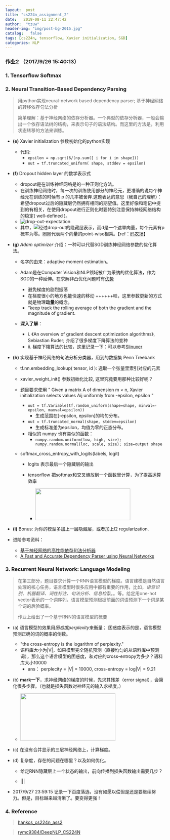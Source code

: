 ```yaml
---
layout:  post
title: "cs224n_assignment_2" 
date:   2019-08-11 22:47:42                    
author:  "tzuw"
header-img: "img/post-bg-2015.jpg"
catalog:   false
tags: [cs224n, tensorflow, Xavier initialization, SGD]
categories: NLP
---
```

### 作业2 （2017/9/26 15:40:13）

### 1. **Tensorflow Softmax**

### 2. **Neural Transition-Based Dependency Parsing**

> 用python实现neural-network based dependency parser; 基于神经网络的转移依存句法分析
> 
> 简单理解：基于神经网络的依存分析器。一个典型的依存分析器，一般会输出一个依存语法树的结构，来表示句子的语法结构。而这里的方法是，利用状态转移的方法来训练。	

- **(e)** Xavier initialization 参数初始化的python实现

	- 代码:
		- `epsilon = np.sqrt(6/(np.sum([ i for i in shape]))`
		- `out = tf.truncated_uniform( shape, stddev = epsilon)`


- **(f)** Dropout hidden layer 的数学表示式
  - dropout是在训练神经网络是的一种正则化方法。
  - 在训练神经网络时，每一次的训练使用部分的神经元，更准确的说每个神经元在训练的时候有 p 的几率被舍弃.这题表达的意思（我自己的理解）：希望dropout过后的隐藏层仍然拥有相同的期望值。这里好像和笔记中提到的有相关，在使用dropout进行正则化时要特别注意保持神经网络结构的稳定( well-defined )。
  - ![drop-out-expectation](../pics/drop-out-expectation.PNG)
  - 其中，![经过drop-out的隐藏层表示](../pics/经过drop-out的隐藏层表示.PNG)，而d是一个遮罩向量，每个元素有p概率为零。圈圈代表两个向量的point-wise相乘。【ref：[码农场](http://www.hankcs.com/nlp/cs224n-assignment-2.html/2)】


- **(g)** *Adam optimizer* 介绍：一种可以代替SGD训练神经网络参数的优化算法。

  - 名字的由来：adaptive moment estimation。
  - Adam是在Computer Vision和NLP领域被广为采纳的优化算法，作为SGD的一种延伸。在求解非凸优化问题时有<u>优势</u>
	  - 避免梯度的剧烈振荡
	  - 在梯度很小的地方也能快速的移动   ++++++哇，这里参数更新的方式就是物理**动量**的概念。
	  - “keep track the rolling average of  both the gradient and the magnitude of gradient. 

  - **深入了解**：
	  - i. 《An overview of gradient descent optimization algorithms》, Sebiastian Ruder; 介绍了很多梯度下降算法的变种
	  - ii. 梯度下降算法的比较，这里记录一下：可以参考[Slinuxer](https://blog.slinuxer.com/2016/09/sgd-comparison)

- **(h)** 实现基于神经网络的句法分析分类器，用到的数据集 Penn Treebank

	- tf.nn.embedding_lookup( tensor, id ): 选取一个张量里索引对应的元素 ​
	- xavier_weight_init() 参数初始化比较, 这里究竟要用那种比较好呢？ 
	- 题目要求使用 " Given a matrix A of dimension m × n, Xavier initialization selects values Aij uniformly from -epsilon, epsilon "
		- `out = tf.Variable(tf.random_uniform(shape=shape, minval=-epsilon, maxval=epsilon))`
			- 生成范围在[-epsilon, epsilon]的均匀分布。
	    - `out = tf.truncated_normal(shape, stddev=epsilon)`
		    - 生成标准差为epsilon，均值为零的正态分布。
		- 相似的 numpy 也有类似的函数：
			- `numpy.random.uniform(low, high, size); numpy.random.normal(loc, scale, size); size=output shape`

	- softmax_cross_entropy_with_logits(labels, logit)
		- logits 表示最后一个隐藏层的输出
		- tensorflow 把softmax和交叉熵放到一个函数里计算，为了提高运算效率

			- <img src="../pics/ass2-2-结果.PNG" height="100px" width="300px">

- **(i)** Bonus: 为你的模型多加上一层隐藏层，或者加上l2 regularization.
- 进阶参考资料：
	- [基于神经网络的高性能依存句法分析器](http://www.hankcs.com/nlp/parsing/neural-network-based-dependency-parser.html)
	- [ A Fast and Accurate Dependency Parser using Neural Networks](http://cs.stanford.edu/people/danqi/papers/emnlp2014.pdf)



### 3. Recurrent Neural Network: Language Modeling

> 在第三部分，题目要求计算一个RNN语言模型的梯度。语言建模是自然语言处理的核心任务，语言模型时很多应用中都有重要的作用，比如，*语音识别、机器翻译、词性标注、句法分析、信息检*索。。等。给定用one-hot vector表示的一个词序列，语言模型预测根据前面的词语预测下一个词是某个词的后验概率。
> 
> 作业上给出了一个基于RNN的语言模型的概要

- (a) 语言模型的效果用*困惑度perplexity*来衡量； 困惑度表示的是，语言模型预测正确的词的概率的倒数。
	- "the cross-entropy is the logarithm of perplexity."
	- 语料库大小为|V|，如果模型完全随机预测（直接均匀的从语料库中预测词），那么这个语言模型的困惑度，和对应的cross-entropy为多少？语料库大小10000
		- ans： perplecity = |V| = 10000, cross-entropy = log|V| = 9.21

- (b) **mark一下**，求神经网络的梯度的时候，先求其残差（error signal），会简化很多步骤。（也就是损失函数对神经元的输入求梯度。）
	- <img src="../pics/rnn.jpg" height="150px" width="300px">

- (c) 在没有合并显示的三层神经网络上，计算梯度。

- (d) 复杂度，存在的问题在哪里？以及如何优化。

	- 给定RNN隐藏层上一个状态的输出，前向传播到损失函数输出需要几步？

	- ||| 


- 2017/9/27 23:59:15 记录一下百度落选，没有如愿以偿但是还是要继续努力。但是，目标越来越清晰了。要变得更强！



### 4. Reference

> [hankcs_cs224n_ass2](http://www.hankcs.com/nlp/cs224n-assignment-2.html)

> [rymc9384/DeepNLP_CS224N](https://github.com/rymc9384/DeepNLP_CS224N)
